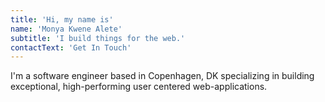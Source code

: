 ```yaml
---
title: 'Hi, my name is'
name: 'Monya Kwene Alete'
subtitle: 'I build things for the web.'
contactText: 'Get In Touch'
---
```


I'm a software engineer based in Copenhagen, DK specializing in building exceptional, high-performing user centered web-applications.
